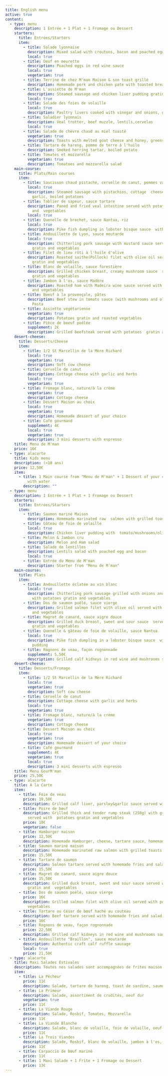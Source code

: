 ```yaml
---
title: English menu
active: true
content:
  - type: menu
    description: 1 Entrée + 1 Plat + 1 Fromage ou Dessert
    starters:
      title: Entrées/Starters
      item:
        - title: Salade lyonnaise
          description: Mixed salad with croutons, bacon and poached egg
          local: true
        - title: Oeuf en meurette
          description: Poached eggs in red wine sauce
          local: true
          vegetarian: true
        - title: Terrine de chez M'man Maison & son toast grillé
          description: Homemade pork and chicken pate with toasted bread
        - title: L'assiette de M'man
          description: Steamed sausage and chicken liver pudding gratinated
          local: true
        - title: Salade des foies de volaille
          local: true
          description: Paultry livers cooked with vinegar and onions, greens
        - title: Saladier lyonnais
          description: Veal trotter, beef muzzle, lentils,cervelas
          local: true
        - title: Salade de chèvre chaud au miel toasté
          vegetarian: true
          description: Toasts with melted goat cheese and honey, greens
        - title: Tartare de hareng, pomme de terre à l'huile
          description: Smoked herring tartar, boiled potato
        - title: Tomates et mozzarella
          vegetarian: true
          description: Tomatoes and mozzarella salad
    main-course:
      title: Plats/Main courses
      item:
        - title: Saucisson chaud pistaché, cervelle de canut, pommes vapeurs
          local: true
          description: Steamed sausage with pistachios, cottage  cheese with herbs and
            garlic, boiled potatoes
        - title: Tablier de sapeur, sauce tartare
          description: Paned and fried veal intestine served with potatoes gratin
            and  vegetables
          local: true
        - title: Quenelle de brochet, sauce Nantua, riz
          local: true
          description: Pike fish dumpling in lobster bisque sauce  with white rice
        - title: Andouillette de Lyon, sauce moutarde
          local: true
          description: Chitterling pork sausage with mustard sauce served  with potatoes
            gratin and vegetables
        - title: Filet de lieu rôti à l'huile d'olive
          description: Roasted saithe(Pollock) filet with olive oil served with  potatoes
            gratin and vegetables
        - title: Blanc de volaille, sauce forestière
          description: Grilled chicken breast, creamy mushroom sauce  served with potatoes
            gratin and vegetables
        - title: Jambon à l'os, sauce Madère
          description: Roasted ham with Madeira wine sauce served with  potatoes gratin
            and vegetables
        - title: Boeuf à la provençale, pâtes
          description: Beef stew in tomato sauce (with mushrooms and olives), served with
            Pasta
        - title: Assiette végétarienne
          vegetarian: true
          description: Potatoes gratin and roasted vegetables
        - title: Pièce de boeuf poêlée
          supplement: 2€
          description: Grilled beefsteak served with potatoes  gratin and vegetables
    desert-cheese:
      title: Desserts/Cheese
      item:
        - title: 1/2 St Marcellin de la Mère Richard
          local: true
          vegetarian: true
          description: Soft cow cheese
        - title: Cervelle de canut
          description: Cottage cheese with garlic and herbs
          local: true
          vegetarian: true
        - title: Fromage blanc, nature/à la crème
          vegetarian: true
          description: Cottage cheese
        - title: Dessert Maison au choix
          local: true
          vegetarian: true
          description: Homemade dessert of your choice
        - title: Café gourmand
          supplement: 4€
          local: true
          vegetarian: true
          description: 3 mini desserts with espresso
    title: Menu de M'man
    price: 16€
  - type: alacarte
    title: Kids menu
    description: (<10 ans)
    price: 12,50€
    item:
      - title: 1 Main course from "Menu de M'man" + 1 Dessert of your choice + 1 Sirop
          with water
        description: ""
  - type: menu
    description: 1 Entrée + 1 Plat + 1 Fromage ou Dessert
    starters:
      title: Entrées/Starters
      item:
        - title: Saumon mariné Maison
          description: Homemade marinated raw  salmon with grilled toasts
        - title: Gâteau de foie de volaille
          local: true
          description: Chicken liver pudding with  tomato/mushrooms/olives sauce
        - title: Melon & Jambon cru
          description: Melon and Ham salad
        - title: Salade de lentilles
          description: Lentils salad with poached egg and bacon
          local: true
        - title: Entrée du Menu de M'man
          description: Starter from "Menu de M'man"
    main-course:
      title: Plats
      item:
        - title: Andouillette éclatée au vin blanc
          local: true
          description: Chitterling pork sausage grilled with onions and  white wine served
            with potatoes gratin and vegetables
        - title: Dos de saumon poêlé, sauce vierge
          description: Grilled salmon filet with olive oil served with  potatoes gratin
            and vegetables
        - title: Magret de canard, sauce aigre douce
          description: Grilled duck breast, sweet and sour sauce  served with potatoes
            gratin and vegetables
        - title: Quenelle & gâteau de foie de volaille, sauce Nantua
          local: true
          description: Pike fish dumpling in a lobster bisque sauce  with chicken liver
            pudding
        - title: Rognons de veau, façon rognonnade
          supplement: 5,50€
          description: Grilled calf kidneys in red wine and mushrooms sauce
    desert-cheese:
      title: Desserts/Fromage
      item:
        - title: 1/2 St Marcellin de la Mère Richard
          local: true
          vegetarian: true
          description: Soft cow cheese
        - title: Cervelle de canut
          description: Cottage cheese with garlic and herbs
          local: true
          vegetarian: true
        - title: Fromage blanc, nature/à la crème
          vegetarian: true
          description: Cottage cheese
        - title: Dessert Maison au choix
          local: true
          vegetarian: true
          description: Homemade dessert of your choice
        - title: Café gourmand
          supplement: 4€
          vegetarian: true
          local: true
          description: 3 mini desserts with espresso
    title: Menu GourM'man
    price: 25,50€
  - type: alacarte
    title: A la Carte
    item:
      - title: Foie de veau
        price: 19,50€
        description: Grilled calf liver, parsley&garlic sauce served with mashed potatoes
      - title: Poire de bœuf
        description: Grilled thick and tender rump steak (250g) with grilled shallots
          served with  potatoes gratin and vegetables
        price: 18€
        vegetarian: false
      - title: Hamburger maison
        price: 12,50€
        description: Homemade Hamburger, cheese, tartare sauce, homemade fries and salad
      - title: Saumon mariné maison
        description: Homemade marinated raw salmon with grilled toasts
        price: 15,50€
      - title: Tartare de saumon
        description: Salmon tartare served with homemade fries and salad
        price: 15,50€
      - title: Magret de canard, sauce aigre douce
        price: 15,50€
        description: Grilled duck breast, sweet and sour sauce served with potatoes
          gratin and  vegetables
      - title: Dos de saumon poêlé, sauce vierge
        price: 16€
        description: Grilled salmon filet with olive oil served with potatoes gratin and
          vegetables
      - title: Tartare ou César de bœuf haché au couteau
        description: Beef tartare served with homemade fries and salad
        price: 16€
      - title: Rognons de veau, façon rognonnade
        price: 22,50€
        description: Grilled calf kidneys in red wine and mushrooms sauce
      - title: Andouillette "Braillon", sauce moutarde
        description: Authentic craft calf ruffle sausage
        local: true
        price: 21,50€
  - type: alacarte
    title: Maxi Salades Estivales
    description: Toutes nos salades sont accompagnées de frites maison
    item:
      - title: La Pêcheur
        price: 11€
        description: Salade, tartare de hareng, toast de sardine, saumon mariné, oeuf dur
      - title: La Primeur
        description: Salade, assortiment de crudités, oeuf dur
        vegetarian: true
        price: 11€
      - title: La Viande Rouge
        description: Salade, Rosbif, Tomates, Mozzarella
        price: 11€
      - title: La Viande Blanche
        description: Salade, blanc de volaille, foie de volaille, oeuf dur, tomates
        price: 11€
      - title: La Trois Viandes
        description: Salade, Rosbif, blanc de volaille, jambon à l'os, tomates, cornichons
        price: 11€
      - title: Carpaccio de bœuf mariné
        price: 11€
      - title: 1 Maxi Salade + 1 Frite + 1 Fromage ou Dessert
        price: 13€
---
```

